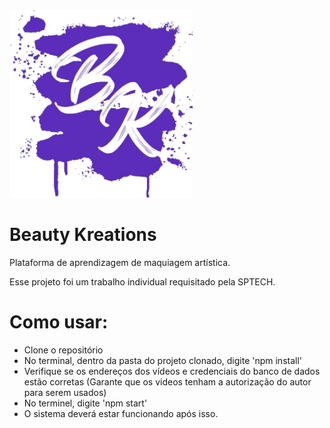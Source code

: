 <img src="public/assets/img/iniciais.png" style="height:300px;">

# Beauty Kreations

Plataforma de aprendizagem de maquiagem artística.

Esse projeto foi um trabalho individual requisitado pela SPTECH.

# Como usar:
- Clone o repositório
- No terminal, dentro da pasta do projeto clonado, digite 'npm install'
- Verifique se os endereços dos vídeos e credenciais do banco de dados estão corretas (Garante que os videos tenham a autorização do autor para serem usados)
- No terminel, digite 'npm start'
- O sistema deverá estar funcionando após isso.
